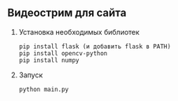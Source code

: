 ## Видеострим для сайта 

1. Установка необходимых библиотек
    ```
    pip install flask (и добавить flask в PATH)
    pip install opencv-python
    pip install numpy
    ```
2. Запуск 
    ```
    python main.py
    ```
